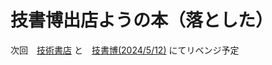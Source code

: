 # 技書博出店ようの本（落とした）

次回　[技術書店](https://techbookfest.org/) と　[技書博(2024/5/12)](https://gishohaku.dev/) にてリベンジ予定
